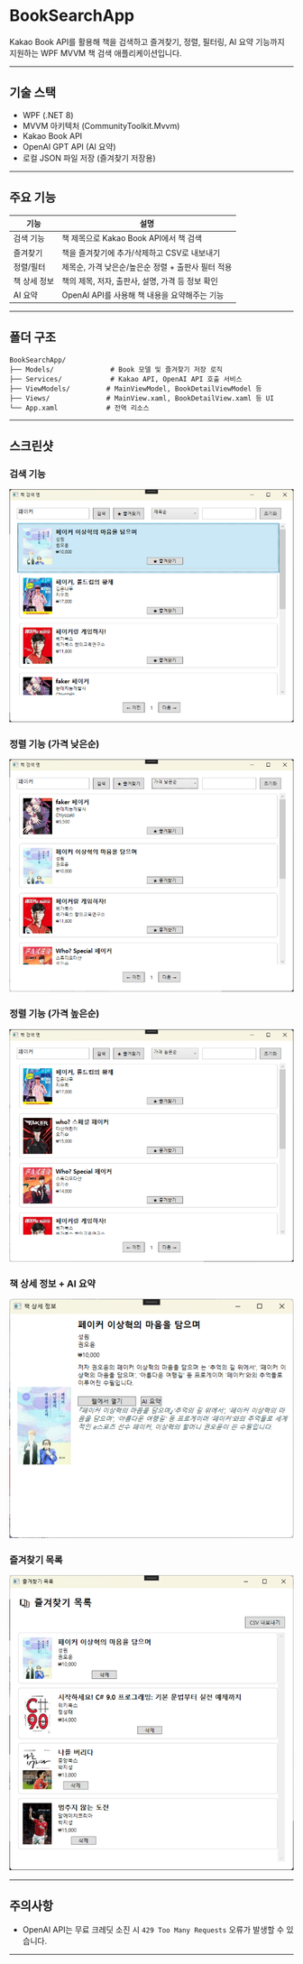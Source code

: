 # BookSearchApp

Kakao Book API를 활용해 책을 검색하고 즐겨찾기, 정렬, 필터링, AI 요약 기능까지 지원하는 WPF MVVM 책 검색 애플리케이션입니다.

---

## 기술 스택

* WPF (.NET 8)
* MVVM 아키텍처 (CommunityToolkit.Mvvm)
* Kakao Book API
* OpenAI GPT API (AI 요약)
* 로컬 JSON 파일 저장 (즐겨찾기 저장용)
  
---

## 주요 기능

| 기능         | 설명                                                   |
| ---------- | ---------------------------------------------------- |
|  검색 기능   | 책 제목으로 Kakao Book API에서 책 검색                           |
|  즐겨찾기    | 책을 즐겨찾기에 추가/삭제하고 CSV로 내보내기                           |
|  정렬/필터   | 제목순, 가격 낮은순/높은순 정렬 + 출판사 필터 적용                       |
|  책 상세 정보 | 책의 제목, 저자, 출판사, 설명, 가격 등 정보 확인                       |
|  AI 요약   | OpenAI API를 사용해 책 내용을 요약해주는 기능 |

---

## 폴더 구조

```
BookSearchApp/
├── Models/              # Book 모델 및 즐겨찾기 저장 로직
├── Services/            # Kakao API, OpenAI API 호출 서비스
├── ViewModels/         # MainViewModel, BookDetailViewModel 등
├── Views/              # MainView.xaml, BookDetailView.xaml 등 UI
└── App.xaml            # 전역 리소스
```

---

## 스크린샷

### 검색 기능

![검색](Screenshots/검색.png)

### 정렬 기능 (가격 낮은순)

![가격낮은순](Screenshots/가격낮은순정렬.png)

### 정렬 기능 (가격 높은순)

![가격높은순](Screenshots/가격높은순정렬.png)

### 책 상세 정보 + AI 요약

![AI요약](Screenshots/Ai요약.png)

### 즐겨찾기 목록

![즐겨찾기](Screenshots/즐겨찾기.png)

---

## 주의사항

* OpenAI API는 무료 크레딧 소진 시 `429 Too Many Requests` 오류가 발생할 수 있습니다.

---

